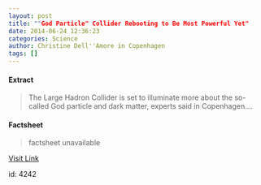 ```yaml
---
layout: post
title: ""God Particle" Collider Rebooting to Be Most Powerful Yet"
date: 2014-06-24 12:36:23
categories: Science
author: Christine Dell''Amore in Copenhagen
tags: []
---
```



#### Extract
>The Large Hadron Collider is set to illuminate more about the so-called God particle and dark matter, experts said in Copenhagen....

#### Factsheet
>factsheet unavailable

[Visit Link](http://feeds.nationalgeographic.com/~r/ng/News/News_Main/~3/D3T4fUvZ5pk/)

id:    4242


